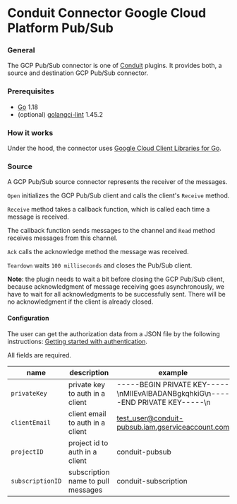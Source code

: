 # Conduit Connector Google Cloud Platform Pub/Sub

### General
The GCP Pub/Sub connector is one of [Conduit](https://github.com/ConduitIO/conduit) plugins. It provides both, a source and destination GCP Pub/Sub connector.

### Prerequisites
- [Go](https://go.dev/) 1.18
- (optional) [golangci-lint](https://github.com/golangci/golangci-lint) 1.45.2

### How it works

Under the hood, the connector uses [Google Cloud Client Libraries for Go](https://github.com/googleapis/google-cloud-go).

### Source

A GCP Pub/Sub source connector represents the receiver of the messages.

`Open` initializes the GCP Pub/Sub client and calls the client's `Receive` method.

`Receive` method takes a callback function, which is called each time a message is received.

The callback function sends messages to the channel and `Read` method receives messages from this channel.

`Ack` calls the acknowledge method the message was received.

`Teardown` waits `100 milliseconds` and closes the Pub/Sub client.

**Note**: the plugin needs to wait a bit before closing the GCP Pub/Sub client, because acknowledgment of message receiving goes asynchronously, we have to wait for all acknowledgments to be successfully sent. There will be no acknowledgment if the client is already closed.

#### Configuration
The user can get the authorization data from a JSON file by the following instructions: [Getting started with authentication](https://cloud.google.com/docs/authentication/getting-started).

All fields are required.

| name             | description                        | example                                                                        |
|------------------|------------------------------------|--------------------------------------------------------------------------------|
| `privateKey`     | private key to auth in a client    | -----BEGIN PRIVATE KEY-----\nMIIEvAIBADANBgkqhkiG\n-----END PRIVATE KEY-----\n |
| `clientEmail`    | client email to auth in a client   | test_user@conduit-pubsub.iam.gserviceaccount.com                               |
| `projectID`      | project id to auth in a client     | conduit-pubsub                                                                 |
| `subscriptionID` | subscription name to pull messages | conduit-subscription                                                           |